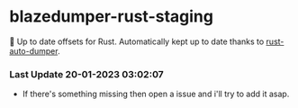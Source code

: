 # blazedumper-rust-staging

🚀 Up to date offsets for Rust. Automatically kept up to date thanks to [rust-auto-dumper](https://github.com/Akandesh/rust-auto-dumper).


### Last Update 20-01-2023 03:02:07
- If there's something missing then open a issue and i'll try to add it asap.